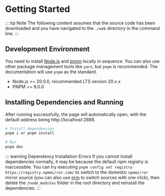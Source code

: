 # Getting Started

::: tip Note
The following content assumes that the source code has been downloaded and you have navigated to the `./web` directory in the command line.
:::

## Development Environment

You need to install [Node.js](https://nodejs.org/zh-cn) and [pnpm](https://pnpm.io/en/) locally in sequence. You can also use other package management tools like `yarn`, but `pnpm` is recommended. The documentation will use `pnpm` as the standard.

- Node.js >= 20.0.0, recommended LTS version 20.x.x
- PNPM >= 9.0.0

## Installing Dependencies and Running
After running successfully, the page will automatically open, with the default address being http://localhost:2888.

```bash
# Install dependencies
pnpm i or pnpm install

# Run
pnpm dev
```

::: warning Dependency Installation Errors
If you cannot install dependencies normally, it may be because the default npm registry is inaccessible.
You can try executing `pnpm config set registry https://registry.npmmirror.com/`
to switch to the domestic `npmmirror` mirror source (you can also use [nrm](https://github.com/Pana/nrm) to switch sources with one click),
then delete the `/node_modules` folder in the root directory and reinstall the dependencies.
:::